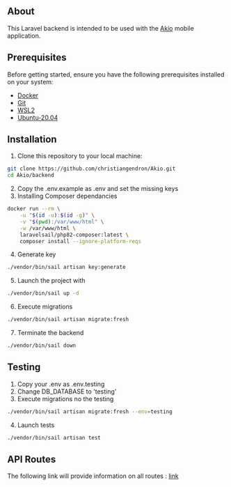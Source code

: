 ## About

This Laravel backend is intended to be used with the [Akio](https://github.com/christiangendron/Akio/tree/main/mobile) mobile application.

## Prerequisites

Before getting started, ensure you have the following prerequisites installed on your system:

- [Docker](https://www.docker.com/)
- [Git](https://git-scm.com/)
- [WSL2](https://learn.microsoft.com/en-us/windows/wsl/install)
- [Ubuntu-20.04](https://apps.microsoft.com/detail/ubuntu-20-04-6-lts/9MTTCL66CPXJ?hl=en-US&gl=US)

## Installation

1. Clone this repository to your local machine:

```bash
git clone https://github.com/christiangendron/Akio.git
cd Akio/backend
```

2. Copy the .env.example as .env and set the missing keys
3. Installing Composer dependancies

```bash
docker run --rm \
    -u "$(id -u):$(id -g)" \
    -v "$(pwd):/var/www/html" \
    -w /var/www/html \
    laravelsail/php82-composer:latest \
    composer install --ignore-platform-reqs
```

4. Generate key

```bash
./vendor/bin/sail artisan key:generate
```

5. Launch the project with 

```bash
./vendor/bin/sail up -d 
```

6. Execute migrations

```bash
./vendor/bin/sail artisan migrate:fresh
```

7. Terminate the backend

```bash
./vendor/bin/sail down
```

## Testing

1. Copy your .env as .env.testing
2. Change DB_DATABASE to 'testing'
3. Execute migrations no the testing

```bash
./vendor/bin/sail artisan migrate:fresh --env=testing
```

4. Launch tests

```bash
./vendor/bin/sail artisan test
```

## API Routes

The following link will provide information on all routes : [link](https://documenter.getpostman.com/view/20337635/2s9YXe8jwm)
